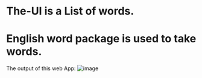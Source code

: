 # The-UI is a List of words.
# English word package is used to take words.
The output of this web App: 
![image](https://user-images.githubusercontent.com/77974484/119453199-c7af7780-bd54-11eb-8c23-641f53b028d6.png)
